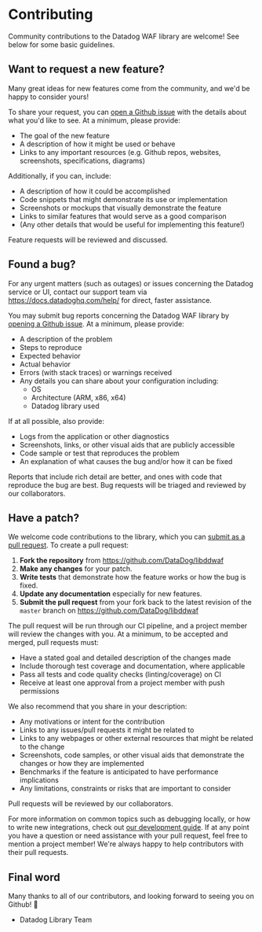 # Contributing

Community contributions to the Datadog WAF library are welcome! See below for some basic guidelines.

## Want to request a new feature?

Many great ideas for new features come from the community, and we'd be happy to consider yours!

To share your request, you can [open a Github issue](https://github.com/DataDog/libddwaf/issues/new) with the details about what you'd like to see. At a minimum, please provide:

 - The goal of the new feature
 - A description of how it might be used or behave
 - Links to any important resources (e.g. Github repos, websites, screenshots, specifications, diagrams)

Additionally, if you can, include:

 - A description of how it could be accomplished
 - Code snippets that might demonstrate its use or implementation
 - Screenshots or mockups that visually demonstrate the feature
 - Links to similar features that would serve as a good comparison
 - (Any other details that would be useful for implementing this feature!)

Feature requests will be reviewed and discussed.

## Found a bug?

For any urgent matters (such as outages) or issues concerning the Datadog service or UI, contact our support team via https://docs.datadoghq.com/help/ for direct, faster assistance.

You may submit bug reports concerning the Datadog WAF library by [opening a Github issue](https://github.com/DataDog/libddwaf/issues/new). At a minimum, please provide:

 - A description of the problem
 - Steps to reproduce
 - Expected behavior
 - Actual behavior
 - Errors (with stack traces) or warnings received
 - Any details you can share about your configuration including:
    - OS
    - Architecture (ARM, x86, x64)
    - Datadog library used

If at all possible, also provide:

 - Logs from the application or other diagnostics
 - Screenshots, links, or other visual aids that are publicly accessible
 - Code sample or test that reproduces the problem
 - An explanation of what causes the bug and/or how it can be fixed

Reports that include rich detail are better, and ones with code that reproduce the bug are best. Bug requests will be triaged and reviewed by our collaborators.

## Have a patch?

We welcome code contributions to the library, which you can [submit as a pull request](https://github.com/DataDog/libddwaf/pull/new/master). To create a pull request:

1. **Fork the repository** from https://github.com/DataDog/libddwaf
2. **Make any changes** for your patch.
3. **Write tests** that demonstrate how the feature works or how the bug is fixed.
4. **Update any documentation** especially for new features.
5. **Submit the pull request** from your fork back to the latest revision of the `master` branch on https://github.com/DataDog/libddwaf

The pull request will be run through our CI pipeline, and a project member will review the changes with you. At a minimum, to be accepted and merged, pull requests must:

 - Have a stated goal and detailed description of the changes made
 - Include thorough test coverage and documentation, where applicable
 - Pass all tests and code quality checks (linting/coverage) on CI
 - Receive at least one approval from a project member with push permissions

We also recommend that you share in your description:

 - Any motivations or intent for the contribution
 - Links to any issues/pull requests it might be related to
 - Links to any webpages or other external resources that might be related to the change
 - Screenshots, code samples, or other visual aids that demonstrate the changes or how they are implemented
 - Benchmarks if the feature is anticipated to have performance implications
 - Any limitations, constraints or risks that are important to consider

Pull requests will be reviewed by our collaborators.

For more information on common topics such as debugging locally, or how to write new integrations, check out [our development guide](https://github.com/DataDog/libddwaf/blob/master/README.md#development). If at any point you have a question or need assistance with your pull request, feel free to mention a project member! We're always happy to help contributors with their pull requests.

## Final word

Many thanks to all of our contributors, and looking forward to seeing you on Github! :tada:

 - Datadog Library Team
